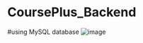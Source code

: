 # CoursePlus_Backend

#using MySQL database 
![image](https://github.com/greenbearvn/CoursePlus_Backend/assets/62048159/9b66e009-cca5-483c-984f-39d07c19377b)

